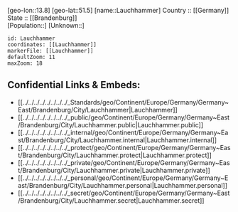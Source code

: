 ﻿---
location: [51.5,13.8] 
mapzoom: [7,12] 
mapmarker: city 
type: City
tags:
- geo/City


SpocWebEntityId: 31868
isDeleted: false
confidential: public

---
[geo-lon::13.8] 
[geo-lat::51.5] 
[name::Lauchhammer] 
Country :: [[Germany]]  
State :: [[Brandenburg]]  
[Population::] 
[Unknown::] 


```leaflet
id: Lauchhammer
coordinates: [[Lauchhammer]] 
markerFile: [[Lauchhammer]] 
defaultZoom: 11 
maxZoom: 18
```


## Confidential Links & Embeds: 
- [[../../../../../../../../_Standards/geo/Continent/Europe/Germany/Germany~East/Brandenburg/City/Lauchhammer|Lauchhammer]] 
- [[../../../../../../../../_public/geo/Continent/Europe/Germany/Germany~East/Brandenburg/City/Lauchhammer.public|Lauchhammer.public]] 
- [[../../../../../../../../_internal/geo/Continent/Europe/Germany/Germany~East/Brandenburg/City/Lauchhammer.internal|Lauchhammer.internal]] 
- [[../../../../../../../../_protect/geo/Continent/Europe/Germany/Germany~East/Brandenburg/City/Lauchhammer.protect|Lauchhammer.protect]] 
- [[../../../../../../../../_private/geo/Continent/Europe/Germany/Germany~East/Brandenburg/City/Lauchhammer.private|Lauchhammer.private]] 
- [[../../../../../../../../_personal/geo/Continent/Europe/Germany/Germany~East/Brandenburg/City/Lauchhammer.personal|Lauchhammer.personal]] 
- [[../../../../../../../../_secret/geo/Continent/Europe/Germany/Germany~East/Brandenburg/City/Lauchhammer.secret|Lauchhammer.secret]] 
